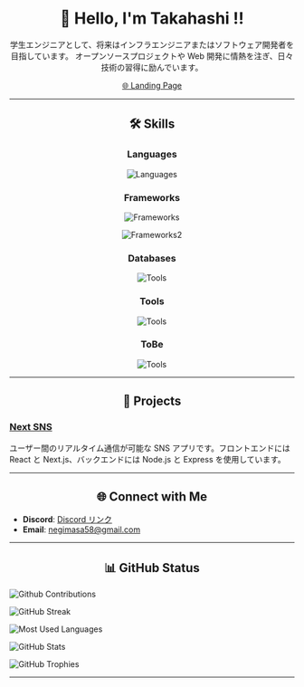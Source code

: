 <div align="center">

# 👋 Hello, I'm Takahashi !!

学生エンジニアとして、将来はインフラエンジニアまたはソフトウェア開発者を目指しています。
オープンソースプロジェクトや Web 開発に情熱を注ぎ、日々技術の習得に励んでいます。

[🌐 Landing Page](https://landing-page-astro-navy.vercel.app)

</div>

---

<div align="center">

## 🛠 Skills

### Languages

![Languages](https://skillicons.dev/icons?i=python,php,html,css,javascript,typescript,swift,md&perline=8)

### Frameworks

![Frameworks](https://skillicons.dev/icons?i=nodejs,react,vite,vitest,jest,nextjs,astro,tailwindcss,redux,flask,django&perline=8)

![Frameworks2](https://go-skill-icons.vercel.app/api/icons?i=reactnative)

### Databases

![Tools](https://skillicons.dev/icons?i=mysql,sqlite,firebase,supabase,mongodb&perline=8)

### Tools

![Tools](https://skillicons.dev/icons?i=vim,vscode,aws,docker,vercel,linux,github,postman&perline=8)

### ToBe

![Tools](https://skillicons.dev/icons?i=go,laravel,ruby,rails,java,postgresql&perline=8)

---

## 🚀 Projects

</div>

### [Next SNS](https://github.com/hellotksan/nextsns)

ユーザー間のリアルタイム通信が可能な SNS アプリです。フロントエンドには React と Next.js、バックエンドには Node.js と Express を使用しています。

---

<div align="center">

## 🌐 Connect with Me

</div>

- **Discord**: [Discord リンク](https://discord.com/channels/1294134400023269467/1294134400023269470)
- **Email**: [negimasa58@gmail.com](negimasa58@gmail.com)

---

<div align="center">

## 📊 GitHub Status

</div>

![Github Contributions](https://github-profile-summary-cards.vercel.app/api/cards/profile-details?username=hellotksan)

![GitHub Streak](https://streak-stats.demolab.com/?user=hellotksan)

![Most Used Languages](https://github-readme-stats.vercel.app/api/top-langs/?username=hellotksan)

![GitHub Stats](https://github-readme-stats.vercel.app/api?username=hellotksan)

![GitHub Trophies](https://github-profile-trophy.vercel.app/?username=hellotksan)

---
